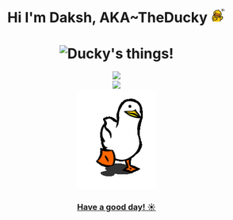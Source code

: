 <h1 align="center">Hi I'm Daksh, AKA~TheDucky <img width=30px src="wave.gif"></h1>

<h1 align=center><img src="https://readme-typing-svg.herokuapp.com/?font=jetbrains+mono&color=%a623a&size=22&center=true&vCenter=true&lines=Java%2C+Linux%2C+Python%2C+Bash..." alt="Ducky's things!"></h1>
<p align="center">
  <a href=#><img src="https://github-readme-stats.vercel.app/api?username=TheDucky&show_icons=true&theme=discord_old_blurple"><br/>
  <img src="https://stats4github.vercel.app/api/top-langs/?username=TheDucky&langs_count=11&hide=html&layout=compact&exclude_repo=Viruses,terminal,Joker,Rosehip-android"><br/>
    <img src="walk.gif">
    <h3 align="center">Have a good day! ☀️<h3/>
</p>
  


